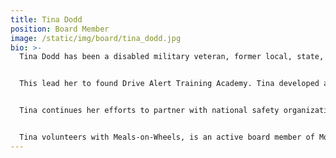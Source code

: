 ```yaml
---
title: Tina Dodd
position: Board Member
image: /static/img/board/tina_dodd.jpg
bio: >-
  Tina Dodd has been a disabled military veteran, former local, state, and federal law enforcement officer who saw too many lives being lost in vehicle collisions.


  This lead her to found Drive Alert Training Academy. Tina developed a new level of comprehensive, state-of-the art classes, with the use of interactive simulation training. This advanced technology helps develop; perceptual, cognitive, scanning techniques and much more.


  Tina continues her efforts to partner with national safety organizations, her school is an AAA Approved Driving School. She is certified to teach AAA courses, and the National Safety Council course Alive at 25.


  Tina volunteers with Meals-on-Wheels, is an active board member of Mothers Against Drunk Driving (MADD), and now the South Carolina Driver and Traffic Safety Education Association. She was awarded the 2018 Commercial Teacher of the Year Award.
---
```

